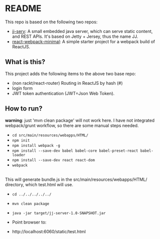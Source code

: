 README
======

This repo is based on the following two repos:

* <a href="https://github.com/nzhong/jj-serv">jj-serv</a>: A small embedded java server, which can serve static content, and REST APIs. It's based on Jetty + Jersey, thus the name JJ.
* <a href="https://github.com/nzhong/react-webpack-minimal">react-webpack-minimal</a>: A simple starter project for a webpack build of ReactJS.


What is this?
---------------------------------------------------------
This project adds the following items to the above two base repo:

* (non rackt/react-router) Routing in ReactJS by hash (#)
* login form
* JWT token authentication (JWT=Json Web Token).


How to run?
---------------------------------------------------------
**warning**: just 'mvn clean package' will not work here. I have not integrated webpack/grunt workflow, so there are some manual steps needed.

* ```cd src/main/resources/webapps/HTML/```
* ```npm init ```
* ```npm install webpack -g ```
* ```npm install --save-dev babel babel-core babel-preset-react babel-loader ```
* ```npm install --save-dev react react-dom ```
* ```webpack ```
<br />
This will generate bundle.js in the src/main/resources/webapps/HTML/ directory, which test.html will use.

* ```cd ../../../../../```
* ```mvn clean package```
* ```java -jar target/jj-server-1.0-SNAPSHOT.jar```

* Point browser to:
* http://localhost:6060/static/test.html  
